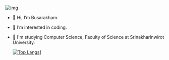![img](https://magazine.achieve3000.com/assets/2021/08/welcome-to-the-beginning-title-01.png)

- 👋 Hi, I’m Busarakham.
- 👀 I’m interested in coding.
- 🌱 I'm studying Computer Science, Faculty of Science at Srinakharinwirot University.

  [![Top Langs](https://github-readme-stats.vercel.app/api/top-langs/?username=Toffy266&layout=compact&theme=radical)](https://github.com/anuraghazra/github-readme-stats)]

<!---
Toffy266/Toffy266 is a ✨ special ✨ repository because its `README.md` (this file) appears on your GitHub profile.
You can click the Preview link to take a look at your changes.
--->
